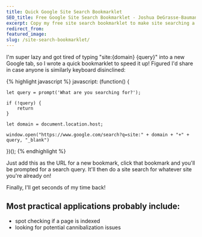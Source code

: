 ```yaml
---
title: Quick Google Site Search Bookmarklet
SEO_title: Free Google Site Search Bookmarklet - Joshua DeGrasse-Baumann
excerpt: Copy my free site search bookmarklet to make site searching a little less painful.
redirect_from: 
featured_image: 
slug: /site-search-bookmarklet/
---
```


I'm super lazy and got tired of typing "site:{domain} {query}" into a new Google tab, so I wrote a quick bookmarklet to speed it up! Figured I'd share in case anyone is similarly keyboard disinclined:

{% highlight javascript %}
javascript: (function() {    
    
    let query = prompt('What are you searching for?');

    if (!query) {
        return
    }

    let domain = document.location.host;

    window.open("https://www.google.com/search?q=site:" + domain + "+" + query, "_blank")
    
})();
{% endhighlight %}

Just add this as the URL for a new bookmark, click that bookmark and you'll be prompted for a search query. It'll then do a site search for whatever site you're already on!

Finally, I'll get seconds of my time back!

## Most practical applications probably include:
- spot checking if a page is indexed
- looking for potential cannibalization issues